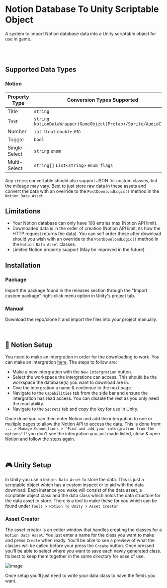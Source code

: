 # Notion Database To Unity Scriptable Object
A system to import Notion database data into a Unity scriptable object for use in game. 

<br><br>

## Supported Data Types
### Notion
| Property Type | Conversion Types Supported |
| --- | --- |
| Title | ```string``` |
| Text | ```string``` ```NotionDataWrapper(GameObject(Prefab)/Sprite/AudioClip)``` |
| Number | ```int``` ```float``` ```double``` etc |
| Toggle | ```bool``` |
| Single-Select | ```string``` ```enum``` |
| Multi-Select | ```string[]``` ```List<string>``` ```enum flags``` |

Any ```string``` convertable should also support JSON for custom classes, but the mileage may vary. Best to just store raw data in these assets and convert the data with an override to the ```PostDownloadLogic()``` method in the ```Notion Data Asset``` 

## Limitations
- Your Notion database can only have 100 entries max (Notion API limit).
- Downloaded data is in the order of creation (Notion API limit, its how the HTTP request returns the data). You can self order these after download should you wish with an override to the ```PostDownloadLogic()``` method in the ```Notion Data Asset``` classes.
- Limited Notion property support (May be improved in the future).


## Installation
### Package
Import the package found in the releases section through the "Import custom package" right-click menu option in Unity's project tab. 

### Manual 
Download the repo/clone it and import the files into your project manually.

<br>

## 💽 Notion Setup
You need to make an intergration in order for the downloading to work. You can make an intergration <a href="https://www.notion.so/my-integrations">here</a>. The steps to follow are:
- Make a new intergration with the ```New intergration``` button.
- Select the workspace the intergrations can access. This should be the workspace the database(s) you want to download are in.
- Give the intergration a name & continnue to the next page.
- Navigate to the ```Capabilities``` tab from the side bar and ensure the intergration has read access. You can disable the rest as you only need the read ability.
- Navigate to the ```Secrets``` tab and copy the key for use in Unity.

Once done you can then enter Notion and add the intergration to one or multiple pages to allow the Notion API to access the data. This is done from: ```... > Manage Connections > "Find and add your intergration from the options"```
If you don't see the intergration you just made listed, close & open Notion and follow the steps again. 

<br>

## 🎮 Unity Setup
In Unity you use a ```Notion Data Asset``` to store the data. This is just a scriptable object which has a custom inspect or to aid with the data download. Each instance you wake will consist of the data asset, a scriptable object class and the data class which holds the data structure for the data asset to store. There is a tool to make these for you which can be found under ```Tools > Notion To Unity > Asset Creator```

### Asset Creator
The asset creator is an editor window that handles creating the classes for a ```Notion Data Asset```. You just enter a name for the class you want to make and press ```Create``` when ready. You'll be able to see a preview of what the classes will be called before your press the ```Create``` button. Once pressed you'll be able to select where you want to save each newly generated class. Its best to keep them together in the same directory for ease of use. 

![image](https://github.com/CarterGames/NotionToUnity/assets/33253710/50d42e71-c459-4376-8a1e-7213fa03b067)

Once setup you'll just need to write your data class to have the fields you want. 
